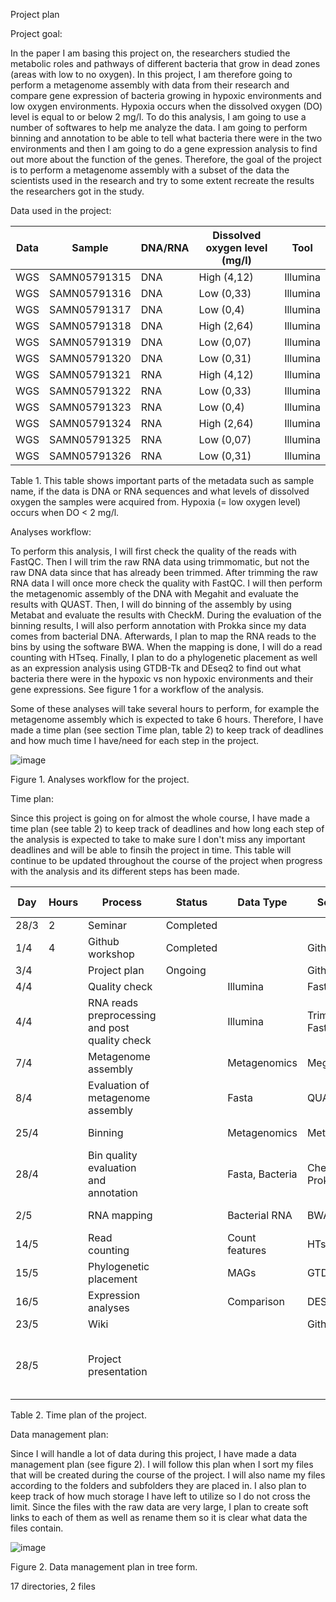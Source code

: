 Project plan

Project goal:

In the paper I am basing this project on, the researchers studied the metabolic roles and pathways of different bacteria that grow in dead zones (areas with low to no oxygen). In this project, I am therefore going to perform a metagenome assembly with data from their research and compare gene expression of bacteria growing in hypoxic environments and low oxygen environments. Hypoxia occurs when the dissolved oxygen (DO) level is equal to or below 2 mg/l. To do this analysis, I am going to use a number of softwares to help me analyze the data. I am going to perform binning and annotation to be able to tell what bacteria there were in the two environments and then I am going to do a gene expression analysis to find out more about the function of the genes. Therefore, the goal of the project is to perform a metagenome assembly with a subset of the data the scientists used in the research and try to some extent recreate the results the researchers got in the study.  

Data used in the project: 

| Data | Sample       | DNA/RNA | Dissolved oxygen level (mg/l) | Tool     |
|------|-------------|---------|-------------------------------|----------|
| WGS  | SAMN05791315 | DNA     | High (4,12)                     | Illumina |
| WGS  | SAMN05791316 | DNA     | Low (0,33)                      | Illumina |
| WGS  | SAMN05791317 | DNA     | Low (0,4)                       | Illumina |
| WGS  | SAMN05791318 | DNA     | High (2,64)                     | Illumina |
| WGS  | SAMN05791319 | DNA     | Low (0,07)                      | Illumina |
| WGS  | SAMN05791320 | DNA     | Low (0,31)                      | Illumina |
| WGS  | SAMN05791321 | RNA     | High (4,12)                     | Illumina |
| WGS  | SAMN05791322 | RNA     | Low (0,33)                      | Illumina |
| WGS  | SAMN05791323 | RNA     | Low (0,4)                       | Illumina |
| WGS  | SAMN05791324 | RNA     | High (2,64)                     | Illumina |
| WGS  | SAMN05791325 | RNA     | Low (0,07)                      | Illumina |
| WGS  | SAMN05791326 | RNA     | Low (0,31)                      | Illumina |

Table 1. This table shows important parts of the metadata such as sample name, if the data is DNA or RNA sequences and what levels of dissolved oxygen the samples were acquired from. Hypoxia (= low oxygen level) occurs when DO < 2 mg/l.

Analyses workflow: 

To perform this analysis, I will first check the quality of the reads with FastQC. Then I will trim the raw RNA data using trimmomatic, but not the raw DNA data since that has already been trimmed. After trimming the raw RNA data I will once more check the quality with FastQC. I will then perform the metagenomic assembly of the DNA with Megahit and evaluate the results with QUAST. Then, I will do binning of the assembly by using Metabat and evaluate the results with CheckM. During the evaluation of the binning results, I will also perform annotation with Prokka since my data comes from bacterial DNA. Afterwards, I plan to map the RNA reads to the bins by using the software BWA. When the mapping is done, I will do a read counting with HTseq. Finally, I plan to do a phylogenetic placement as well as an expression analysis using GTDB-Tk and DEseq2 to find out what bacteria there were in the hypoxic vs non hypoxic environments and their gene expressions. See figure 1 for a workflow of the analysis. 

Some of these analyses will take several hours to perform, for example the metagenome assembly which is expected to take 6 hours. Therefore, I have made a time plan (see section Time plan, table 2) to keep track of deadlines and how much time I have/need for each step in the project. 

![image](https://github.com/user-attachments/assets/2e759c38-7486-4691-b40e-c469a4062a71)

Figure 1. Analyses workflow for the project. 

Time plan:

Since this project is going on for almost the whole course, I have made a time plan (see table 2) to keep track of deadlines and how long each step of the analysis is expected to take to make sure I don't miss any important deadlines and will be able to finsih the project in time. This table will continue to be updated throughout the course of the project when progress with the analysis and its different steps has been made. 

| Day  | Hours | Process                                    | Status     | Data Type        | Software          | Estimated time              |
|------|-------|-------------------------------------------|------------|------------------|-------------------|-----------------------------|
| 28/3 | 2     | Seminar                                   | Completed  |                  |                   | 2 h                         |
| 1/4  | 4     | Github workshop                          | Completed  |                  | Github            | 4 h                         |
| 3/4  |       | Project plan                             | Ongoing    |                  | Github            | 6 h                         |
| 4/4  |       | Quality check                            |            | Illumina         | FastQC            | ~15 min                     |
| 4/4  |       | RNA reads preprocessing and post quality check |        | Illumina         | Trimmomatic, FastQC | ~15 min/sample ~15 min  |
| 7/4  |       | Metagenome assembly                     |            | Metagenomics     | Megahit           | ~6 h (2 cores)              |
| 8/4  |       | Evaluation of metagenome assembly       |            | Fasta            | QUAST             | ~45 min (2 cores)           |
| 25/4 |       | Binning                                  |            | Metagenomics     | Metabat           | < 30 min (2 cores)          |
| 28/4 |       | Bin quality evaluation and annotation   |            | Fasta, Bacteria  | CheckM, Prokka    | ~2 h (2 cores) ~1 h (2 cores) |
| 2/5  |       | RNA mapping                             |            | Bacterial RNA    | BWA               | ~4-6 h (2 cores)            |
| 14/5 |       | Read counting                           |            | Count features   | HTseq             | Variating                    |
| 15/5 |       | Phylogenetic placement                 |            | MAGs             | GTDB-Tk           | ~45 min (16 cores)          |
| 16/5 |       | Expression analyses                    |            | Comparison       | DESeq2            | A few minutes               |
| 23/5 |       | Wiki                                    |            |                  | Github            | 10 h                         |
| 28/5 |       | Project presentation                   |            |                  |                   | 10 h (15 min for presenting + questions) |

Table 2. Time plan of the project. 

Data management plan:

Since I will handle a lot of data during this project, I have made a data management plan (see figure 2). I will follow this plan when I sort my files that will be created during the course of the project. I will also name my files according to the folders and subfolders they are placed in. I also plan to keep track of how much storage I have left to utilize so I do not cross the limit. Since the files with the raw data are very large, I plan to create soft links to each of them as well as rename them so it is clear what data the files contain. 

![image](https://github.com/user-attachments/assets/7342b0fb-26f5-4aec-8142-fffcab7d5618)

Figure 2. Data management plan in tree form. 

17 directories, 2 files
